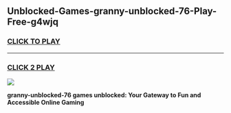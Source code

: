 
## Unblocked-Games-granny-unblocked-76-Play-Free-g4wjq
<h3>
<a href="https://premium76.site?title=granny-unblocked-76&ref=18A1">CLICK TO PLAY</a></h3>
<hr>

<h3>
<a href="https://premium76.site?title=granny-unblocked-76&ref=18A1">CLICK 2 PLAY</a>
  
</h3>

<a href="https://premium76.site?title=granny-unblocked-76&ref=18A1"><img src="https://clearcache.store/games.png"></a>


**granny-unblocked-76 games unblocked: Your Gateway to Fun and Accessible Online Gaming**
